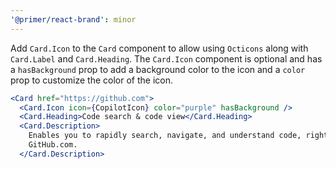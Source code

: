 ```yaml
---
'@primer/react-brand': minor
---
```


Add `Card.Icon` to the `Card` component to allow using `Octicons` along with `Card.Label` and `Card.Heading`. The `Card.Icon` component is optional and has a `hasBackground` prop to add a background color to the icon and a `color` prop to customize the color of the icon.

```jsx
<Card href="https://github.com">
  <Card.Icon icon={CopilotIcon} color="purple" hasBackground />
  <Card.Heading>Code search & code view</Card.Heading>
  <Card.Description>
    Enables you to rapidly search, navigate, and understand code, right from
    GitHub.com.
  </Card.Description>
```
